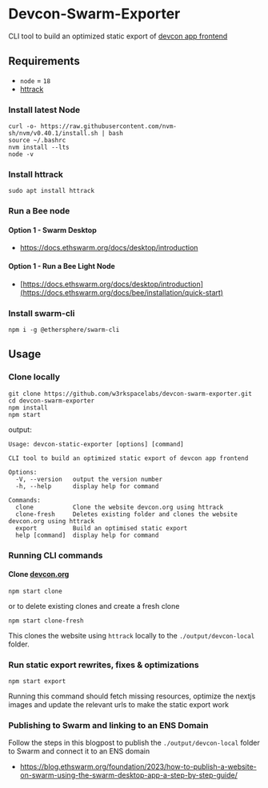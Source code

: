 # Devcon-Swarm-Exporter
CLI tool to build an optimized static export of [devcon app frontend](https://github.com/efdevcon/monorepo/tree/main/devcon-app)

## Requirements
- `node` = `18`
- [httrack](https://github.com/xroche/httrack)

### Install latest Node
```
curl -o- https://raw.githubusercontent.com/nvm-sh/nvm/v0.40.1/install.sh | bash
source ~/.bashrc
nvm install --lts
node -v
```
### Install httrack
```
sudo apt install httrack
```
### Run a Bee node

#### Option 1 - Swarm Desktop
- https://docs.ethswarm.org/docs/desktop/introduction
#### Option 1 - Run a Bee Light Node
- [https://docs.ethswarm.org/docs/desktop/introduction](https://docs.ethswarm.org/docs/bee/installation/quick-start)

### Install swarm-cli
```
npm i -g @ethersphere/swarm-cli
```

## Usage

### Clone locally

```
git clone https://github.com/w3rkspacelabs/devcon-swarm-exporter.git
cd devcon-swarm-exporter
npm install
npm start
```
output:
```
Usage: devcon-static-exporter [options] [command]

CLI tool to build an optimized static export of devcon app frontend

Options:
  -V, --version   output the version number
  -h, --help      display help for command

Commands:
  clone           Clone the website devcon.org using httrack
  clone-fresh     Deletes existing folder and clones the website devcon.org using httrack
  export          Build an optimised static export
  help [command]  display help for command
```
### Running CLI commands
#### Clone [devcon.org](https://devcon.org/en/) 
```
npm start clone
```
or to delete existing clones and create a fresh clone
```
npm start clone-fresh
```
This clones the website using `httrack` locally to the `./output/devcon-local` folder.

### Run static export rewrites, fixes & optimizations
```
npm start export
```
Running this command should fetch missing resources, optimize the nextjs images and update the relevant urls to make the static export work

### Publishing to Swarm and linking to an ENS Domain

Follow the steps in this blogpost to publish the `./output/devcon-local` folder to Swarm and connect it to an ENS domain

- https://blog.ethswarm.org/foundation/2023/how-to-publish-a-website-on-swarm-using-the-swarm-desktop-app-a-step-by-step-guide/
